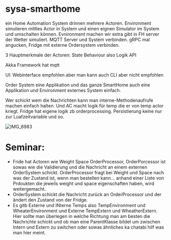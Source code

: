 # sysa-smarthome

ein Home Automation System drinnen mehrere Actoren.
Environment simulieren mittles Actor in System und einen eignen Simulator im System und umschalten können.
Evnironment machen wir extra gibt in FH server der Wetter simuliert.
MQTT Server und System verbinden.
gRPC mal angucken, Fridge mit externe Ordersystem verbinden.

3 Hauptmerkmale der Actoren:
State
Behaviour also Logik
API

Akka Framework hat mqtt

UI: Webinterface empfohlen aber man kann auch CLI aber nicht empfohlen

Order System eine Applikation und das ganze SmartHome auch eine Applikation und Environment externes System einfach.

Wer schickt wem die Nachrichten kann man interne-Methodenaufrufe machen einfach halten. Und AC macht logik für temp die er von temp actor kriegt. Fridge hat eigene logik zb orderprocessing. Persistierung keine nur zur Luafzeitvariable und so.



![IMG_6983](https://github.com/user-attachments/assets/b2024388-99d6-4c84-920c-0b421f70ae94)

# Seminar:
* Fride hat Actoren wie Weight Space OrderProcessor, OrderPorcessor ist sowas wie die Validierung und die Nachricht an einem externen OrderSystem schickt. OrderProcessor fragt bei Weight und Space nach was der Zustand ist, wenn man bestellen kann... anhand einer Liste von Prdoukten die jeweils weight und space eigenschaften haben, wird weitergemacht.
* OrderSystem schickt die Nachricht zurück an OrderProcessor und der ändert den Zustand von der Fridge.
* Es gitb Externe und INterne Temps also TempEnvironment und WheaterEnvironment und Externe TempExtern und WheatherExtern. Hier sollte man überlegen in welche Richtung man am besten die Nachrichte schickt und ob man eine ParentKlasse bildet um zwischen Intern und Extern zu switchen oder sowas ähnliches ka chatabi hilf was man hier meint.
